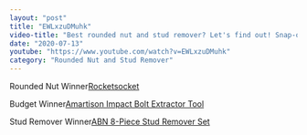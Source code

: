```yaml
---
layout: "post"
title: "EWLxzuDMuhk"
video-title: "Best rounded nut and stud remover? Let's find out! Snap-on, Irwin, Gearwrench, Rocketsocket  more"
date: "2020-07-13"
youtube: "https://www.youtube.com/watch?v=EWLxzuDMuhk"
category: "Rounded Nut and Stud Remover"
---
```

<div class="space-y-1"><p><span class="inline-flex items-center justify-center px-2 py-1 mr-2 text-sm font-semibold leading-none bg-white hover:bg-gray-100 text-gray-400 border border-gray-200 rounded-full">Rounded Nut Winner</span><a class="text-gray-900 hover:text-red-600 border-b-2 border-gray-200 hover:border-red-600 hover: hover:no-underline" target="_blank" href="https://amzn.to/3l4z6pm">Rocketsocket</a><br></p><p><span class="inline-flex items-center justify-center px-2 py-1 mr-2 text-sm font-semibold leading-none bg-white hover:bg-gray-100 text-gray-400 border border-gray-200 rounded-full">Budget Winner</span><a class="text-gray-900 hover:text-red-600 border-b-2 border-gray-200 hover:border-red-600 hover: hover:no-underline" target="_blank" href="https://amzn.to/2YlDmqZ">Amartison Impact Bolt Extractor Tool</a><br></p><p><span class="inline-flex items-center justify-center px-2 py-1 mr-2 text-sm font-semibold leading-none bg-white hover:bg-gray-100 text-gray-400 border border-gray-200 rounded-full">Stud Remover Winner</span><a class="text-gray-900 hover:text-red-600 border-b-2 border-gray-200 hover:border-red-600 hover: hover:no-underline" target="_blank" href="https://amzn.to/3gcPBME">ABN 8-Piece Stud Remover Set</a><br></p></div>